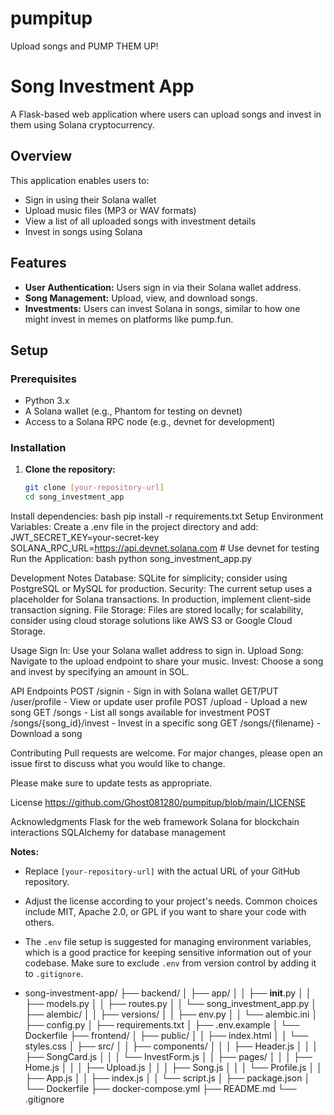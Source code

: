 # pumpitup
Upload songs and PUMP THEM UP! 


# Song Investment App

A Flask-based web application where users can upload songs and invest in them using Solana cryptocurrency.

## Overview

This application enables users to:
- Sign in using their Solana wallet
- Upload music files (MP3 or WAV formats)
- View a list of all uploaded songs with investment details
- Invest in songs using Solana

## Features

- **User Authentication:** Users sign in via their Solana wallet address.
- **Song Management:** Upload, view, and download songs.
- **Investments:** Users can invest Solana in songs, similar to how one might invest in memes on platforms like pump.fun.

## Setup

### Prerequisites

- Python 3.x
- A Solana wallet (e.g., Phantom for testing on devnet)
- Access to a Solana RPC node (e.g., devnet for development)

### Installation

1. **Clone the repository:**
   ```bash
   git clone [your-repository-url]
   cd song_investment_app

Install dependencies:
bash
pip install -r requirements.txt
Setup Environment Variables:
Create a .env file in the project directory and add:
JWT_SECRET_KEY=your-secret-key
SOLANA_RPC_URL=https://api.devnet.solana.com  # Use devnet for testing
Run the Application:
bash
python song_investment_app.py

Development Notes
Database: SQLite for simplicity; consider using PostgreSQL or MySQL for production.
Security: The current setup uses a placeholder for Solana transactions. In production, implement client-side transaction signing.
File Storage: Files are stored locally; for scalability, consider using cloud storage solutions like AWS S3 or Google Cloud Storage.

Usage
Sign In: Use your Solana wallet address to sign in.
Upload Song: Navigate to the upload endpoint to share your music.
Invest: Choose a song and invest by specifying an amount in SOL.

API Endpoints
POST /signin - Sign in with Solana wallet
GET/PUT /user/profile - View or update user profile
POST /upload - Upload a new song
GET /songs - List all songs available for investment
POST /songs/{song_id}/invest - Invest in a specific song
GET /songs/{filename} - Download a song

Contributing
Pull requests are welcome. For major changes, please open an issue first to discuss what you would like to change.

Please make sure to update tests as appropriate.

License https://github.com/Ghost081280/pumpitup/blob/main/LICENSE

Acknowledgments
Flask for the web framework
Solana for blockchain interactions
SQLAlchemy for database management

**Notes:**
- Replace `[your-repository-url]` with the actual URL of your GitHub repository.
- Adjust the license according to your project's needs. Common choices include MIT, Apache 2.0, or GPL if you want to share your code with others.
- The `.env` file setup is suggested for managing environment variables, which is a good practice for keeping sensitive information out of your codebase. Make sure to exclude `.env` from version control by adding it to `.gitignore`.

- song-investment-app/
├── backend/
│   ├── app/
│   │   ├── __init__.py
│   │   ├── models.py
│   │   ├── routes.py
│   │   └── song_investment_app.py
│   ├── alembic/
│   │   ├── versions/
│   │   ├── env.py
│   │   └── alembic.ini
│   ├── config.py
│   ├── requirements.txt
│   ├── .env.example
│   └── Dockerfile
├── frontend/
│   ├── public/
│   │   ├── index.html
│   │   └── styles.css
│   ├── src/
│   │   ├── components/
│   │   │   ├── Header.js
│   │   │   ├── SongCard.js
│   │   │   └── InvestForm.js
│   │   ├── pages/
│   │   │   ├── Home.js
│   │   │   ├── Upload.js
│   │   │   ├── Song.js
│   │   │   └── Profile.js
│   │   ├── App.js
│   │   ├── index.js
│   │   └── script.js
│   ├── package.json
│   └── Dockerfile
├── docker-compose.yml
├── README.md
└── .gitignore
